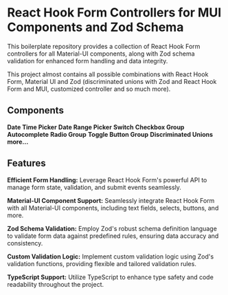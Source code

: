 # React Hook Form Controllers for MUI Components and Zod Schema

This boilerplate repository provides a collection of React Hook Form controllers for all Material-UI components, along with Zod schema validation for enhanced form handling and data integrity.

This project almost contains all possible combinations with React Hook Form, Material UI and Zod (discriminated unions with Zod and React Hook Form and MUI, customized controller and so much more).

## Components

**Date Time Picker**
**Date Range Picker**
**Switch**
**Checkbox Group**
**Autocomplete**
**Radio Group**
**Toggle Button Group**
**Discriminated Unions**
**more...**

## Features

**Efficient Form Handling:** Leverage React Hook Form's powerful API to manage form state, validation, and submit events seamlessly.

**Material-UI Component Support:** Seamlessly integrate React Hook Form with all Material-UI components, including text fields, selects, buttons, and more.

**Zod Schema Validation:** Employ Zod's robust schema definition language to validate form data against predefined rules, ensuring data accuracy and consistency.

**Custom Validation Logic:** Implement custom validation logic using Zod's validation functions, providing flexible and tailored validation rules.

**TypeScript Support:** Utilize TypeScript to enhance type safety and code readability throughout the project.
